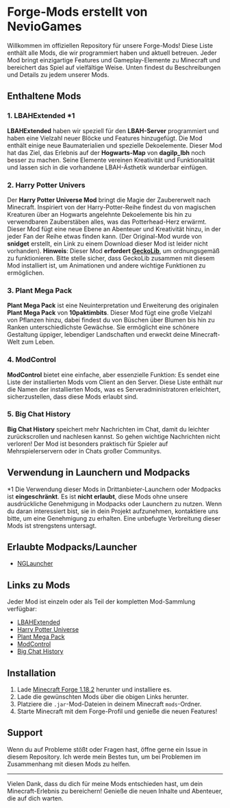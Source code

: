 
# Forge-Mods erstellt von NevioGames

Willkommen im offiziellen Repository für unsere Forge-Mods! Diese Liste enthält alle Mods, die wir programmiert haben und aktuell betreuen. Jeder Mod bringt einzigartige Features und Gameplay-Elemente zu Minecraft und bereichert das Spiel auf vielfältige Weise. Unten findest du Beschreibungen und Details zu jedem unserer Mods.

## Enthaltene Mods

### 1. LBAHExtended *1
**LBAHExtended** haben wir speziell für den **LBAH-Server** programmiert und haben eine Vielzahl neuer Blöcke und Features hinzugefügt. Die Mod enthält einige neue Baumaterialien und spezielle Dekoelemente. Dieser Mod hat das Ziel, das Erlebnis auf der **Hogwarts-Map** von **dagilp_lbh** noch besser zu machen. Seine Elemente vereinen Kreativität und Funktionalität und lassen sich in die vorhandene LBAH-Ästhetik wunderbar einfügen.

### 2. Harry Potter Univers
Der **Harry Potter Universe Mod** bringt die Magie der Zaubererwelt nach Minecraft. Inspiriert von der Harry-Potter-Reihe findest du von magischen Kreaturen über an Hogwarts angelehnte Dekoelemente bis hin zu verwendbaren Zauberstäben alles, was das Potterhead-Herz erwärmt. Dieser Mod fügt eine neue Ebene an Abenteuer und Kreativität hinzu, in der jeder Fan der Reihe etwas finden kann. (Der Original-Mod wurde von **snidget** erstellt, ein Link zu einem Download dieser Mod ist leider nicht vorhanden). 
**Hinweis**: Dieser Mod **erfordert [GeckoLib](https://curseforge.com/minecraft/mc-mods/geckolib)**, um ordnungsgemäß zu funktionieren. Bitte stelle sicher, dass GeckoLib zusammen mit diesem Mod installiert ist, um Animationen und andere wichtige Funktionen zu ermöglichen.

### 3. Plant Mega Pack
**Plant Mega Pack** ist eine Neuinterpretation und Erweiterung des originalen **Plant Mega Pack** von **10paktimbits**. Dieser Mod fügt eine große Vielzahl von Pflanzen hinzu, dabei findest du von Büschen über Blumen bis hin zu Ranken unterschiedlichste Gewächse. Sie ermöglicht eine schönere Gestaltung üppiger, lebendiger Landschaften und erweckt deine Minecraft-Welt zum Leben. 

### 4. ModControl
**ModControl** bietet eine einfache, aber essenzielle Funktion: Es sendet eine Liste der installierten Mods vom Client an den Server. Diese Liste enthält nur die Namen der installierten Mods, was es Serveradministratoren erleichtert, sicherzustellen, dass diese Mods erlaubt sind.

### 5. Big Chat History
**Big Chat History** speichert mehr Nachrichten im Chat, damit du leichter zurückscrollen und nachlesen kannst. So gehen wichtige Nachrichten nicht verloren! Der Mod ist besonders praktisch für Spieler auf Mehrspielerservern oder in Chats großer Communitys.

## Verwendung in Launchern und Modpacks
*1
Die Verwendung dieser Mods in Drittanbieter-Launchern oder Modpacks ist **eingeschränkt**. Es ist **nicht erlaubt**, diese Mods ohne unsere ausdrückliche Genehmigung in Modpacks oder Launchern zu nutzen. Wenn du daran interessiert bist, sie in dein Projekt aufzunehmen, kontaktiere uns bitte, um eine Genehmigung zu erhalten. Eine unbefugte Verbreitung dieser Mods ist strengstens untersagt.

## Erlaubte Modpacks/Launcher

- [NGLauncher](https://dagilp.net/mods)

## Links zu Mods

Jeder Mod ist einzeln oder als Teil der kompletten Mod-Sammlung verfügbar:

- [LBAHExtended](https://github.com/NevioGames/NGMods/releases/tag/lbahExtended)
- [Harry Potter Universe](https://github.com/NevioGames/NGMods/releases/tag/hpum)
- [Plant Mega Pack](https://github.com/NevioGames/NGMods/releases/tag/pmp)
- [ModControl](https://github.com/NevioGames/NGMods/releases/tag/modControl)
- [Big Chat History](https://github.com/NevioGames/NGMods/releases/tag/bch)

## Installation

1. Lade [Minecraft Forge 1.18.2](https://files.minecraftforge.net/net/minecraftforge/forge/index_1.18.2.html) herunter und installiere es.
2. Lade die gewünschten Mods über die obigen Links herunter.
3. Platziere die `.jar`-Mod-Dateien in deinem Minecraft `mods`-Ordner.
4. Starte Minecraft mit dem Forge-Profil und genieße die neuen Features!

## Support

Wenn du auf Probleme stößt oder Fragen hast, öffne gerne ein Issue in diesem Repository. Ich werde mein Bestes tun, um bei Problemen im Zusammenhang mit diesen Mods zu helfen.

---

Vielen Dank, dass du dich für meine Mods entschieden hast, um dein Minecraft-Erlebnis zu bereichern! Genieße die neuen Inhalte und Abenteuer, die auf dich warten.
